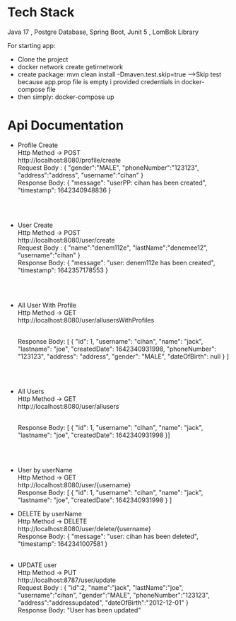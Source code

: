 # Tech Stack

Java 17 , Postgre Database, Spring Boot, Junit 5 , LomBok Library

For starting app:
 * Clone the project
 * docker network create getirnetwork
 * create package:  mvn clean install -Dmaven.test.skip=true  -->Skip test because app.prop file is empty i provided credentials in docker-compose file
 * then simply: docker-compose up

# Api Documentation 

* Profile Create <br />
  Http Method -> POST <br />
  http://localhost:8080/profile/create
  <br />Request Body : 
  {
  "gender":"MALE",
  "phoneNumber":"123123",
  "address":"address",
  "username":"cihan"
  }
  <br /> Response Body:
  {
  "message": "userPP: cihan has been created",
  "timestamp": 1642340948836
  }

  <br />
  <br />

* User  Create <br />
  Http Method -> POST <br />
  http://localhost:8080/user/create
  <br />Request Body :
  {
  "name":"denem112e",
  "lastName":"denemee12",
  "username":"cihan"
  }
  <br /> Response Body:
  {
  "message": "user: denem112e has been created",
  "timestamp": 1642357178553
  }

  <br />
  <br />

* All User With Profile <br />
  Http Method -> GET <br />
  http://localhost:8080/user/allusersWithProfiles
 
  <br /> Response Body:
    [
        {
        "id": 1,
        "username": "cihan",
        "name": "jack",
        "lastname": "joe",
        "createdDate": 1642340931998,
        "phoneNumber": "123123",
        "address": "address",
        "gender": "MALE",
        "dateOfBirth": null
        }
    ]

  <br />
  <br />

* All Users<br />
  Http Method -> GET <br />
  http://localhost:8080/user/allusers

  <br /> Response Body:
  [
    {
        "id": 1,
        "username": "cihan",
        "name": "jack",
        "lastname": "joe",
        "createdDate": 1642340931998
    }]

  <br />
  <br />

* User by userName <br />
  Http Method -> GET <br />
  http://localhost:8080/user/{username}
  <br /> Response Body:
  [
    {
        "id": 1,
        "username": "cihan",
        "name": "jack",
        "lastname": "joe",
        "createdDate": 1642340931998
    }
]


* DELETE by userName <br />
  Http Method -> DELETE <br />
  http://localhost:8080/user/delete/{username}
  <br /> Response Body:
  {
  "message": "user: cihan has been deleted",
  "timestamp": 1642341007581
  }
  <br />
  <br />

* UPDATE user <br />
  Http Method -> PUT <br />
  http://localhost:8787/user/update
  <br />Request Body :
  {
  "id":2,
  "name":"jack",
  "lastName":"joe",
  "username":"cihan",
  "gender":"MALE",
  "phoneNumber":"123123",
  "address":"addressupdated",
  "dateOfBirth":"2012-12-01"
  }
  <br /> Response Body:
  "User has been updated"
